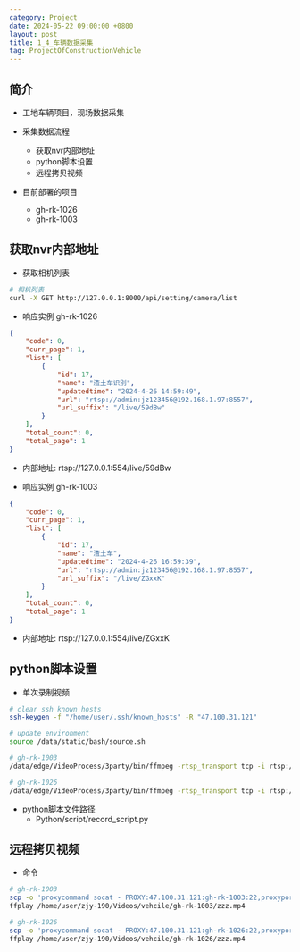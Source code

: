 ```yaml
---
category: Project
date: 2024-05-22 09:00:00 +0800
layout: post
title: 1_4_车辆数据采集
tag: ProjectOfConstructionVehicle
---
```

## 简介

+ 工地车辆项目，现场数据采集
+ 采集数据流程
  + 获取nvr内部地址 
  + python脚本设置
  + 远程拷贝视频

+ 目前部署的项目
  + gh-rk-1026
  + gh-rk-1003

## 获取nvr内部地址

+ 获取相机列表
```bash
# 相机列表
curl -X GET http://127.0.0.1:8000/api/setting/camera/list
```

+ 响应实例 gh-rk-1026
```json
{
    "code": 0,
    "curr_page": 1,
    "list": [
        {
            "id": 17,
            "name": "渣土车识别",
            "updatedtime": "2024-4-26 14:59:49",
            "url": "rtsp://admin:jz123456@192.168.1.97:8557",
            "url_suffix": "/live/59dBw"
        }
    ],
    "total_count": 0,
    "total_page": 1
}
```
+ 内部地址: rtsp://127.0.0.1:554/live/59dBw

+ 响应实例 gh-rk-1003
```json
{
    "code": 0,
    "curr_page": 1,
    "list": [
        {
            "id": 17,
            "name": "渣土车",
            "updatedtime": "2024-4-26 16:59:39",
            "url": "rtsp://admin:jz123456@192.168.1.97:8557",
            "url_suffix": "/live/ZGxxK"
        }
    ],
    "total_count": 0,
    "total_page": 1
}
```
+ 内部地址: rtsp://127.0.0.1:554/live/ZGxxK


## python脚本设置

+ 单次录制视频
```bash
# clear ssh known hosts
ssh-keygen -f "/home/user/.ssh/known_hosts" -R "47.100.31.121"

# update environment
source /data/static/bash/source.sh

# gh-rk-1003
/data/edge/VideoProcess/3party/bin/ffmpeg -rtsp_transport tcp -i rtsp://127.0.0.1:554/live/ZGxxK -c copy -an -f mp4 -t 00:01:00 /userdata/zzz.mp4

# gh-rk-1026
/data/edge/VideoProcess/3party/bin/ffmpeg -rtsp_transport tcp -i rtsp://127.0.0.1:554/live/59dBw -c copy -an -f mp4 -t 00:01:00 /userdata/zzz.mp4
```

+ python脚本文件路径
  + Python/script/record_script.py

## 远程拷贝视频

+ 命令
```bash
# gh-rk-1003
scp -o 'proxycommand socat - PROXY:47.100.31.121:gh-rk-1003:22,proxyport=5002' root@47.100.31.121:/userdata/zzz-*.mp4 /home/user/zjy-190/Videos/vehcile/gh-rk-1003/
ffplay /home/user/zjy-190/Videos/vehcile/gh-rk-1003/zzz.mp4

# gh-rk-1026
scp -o 'proxycommand socat - PROXY:47.100.31.121:gh-rk-1026:22,proxyport=5002' root@47.100.31.121:/userdata/zzz-*.mp4 /home/user/zjy-190/Videos/vehcile/gh-rk-1026/
ffplay /home/user/zjy-190/Videos/vehcile/gh-rk-1026/zzz.mp4
```